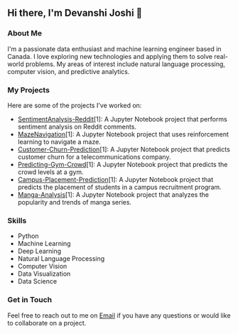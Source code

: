 ## Hi there, I'm Devanshi Joshi 👋

### About Me
I'm a passionate data enthusiast and machine learning engineer based in Canada. I love exploring new technologies and applying them to solve real-world problems. My areas of interest include natural language processing, computer vision, and predictive analytics.

### My Projects
Here are some of the projects I've worked on:

- [SentimentAnalysis-Reddit](https://github.com/devanshijoshi08/SentimentAnalysis-Reddit)[1]: A Jupyter Notebook project that performs sentiment analysis on Reddit comments.
- [MazeNavigation](https://github.com/devanshijoshi08/MazeNavigation)[1]: A Jupyter Notebook project that uses reinforcement learning to navigate a maze.
- [Customer-Churn-Prediction](https://github.com/devanshijoshi08/Customer-Churn-Prediction)[1]: A Jupyter Notebook project that predicts customer churn for a telecommunications company.
- [Predicting-Gym-Crowd](https://github.com/devanshijoshi08/Predicting-Gym-Crowd)[1]: A Jupyter Notebook project that predicts the crowd levels at a gym.
- [Campus-Placement-Prediction](https://github.com/devanshijoshi08/Campus-Placement-Prediction)[1]: A Jupyter Notebook project that predicts the placement of students in a campus recruitment program.
- [Manga-Analysis](https://github.com/devanshijoshi08/Manga-Analysis)[1]: A Jupyter Notebook project that analyzes the popularity and trends of manga series.

### Skills
- Python
- Machine Learning
- Deep Learning
- Natural Language Processing
- Computer Vision
- Data Visualization
- Data Science

### Get in Touch
Feel free to reach out to me on [Email](devanshisjoshi.09@gmail.com) if you have any questions or would like to collaborate on a project.

